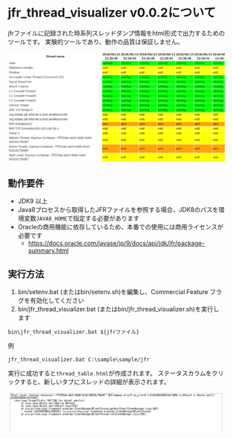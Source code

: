 # jfr_thread_visualizer v0.0.2について
jfrファイルに記録された時系列スレッドダンプ情報をhtml形式で出力するためのツールです。
実験的ツールであり、動作の品質は保証しません。

![Visualized Threads](readme_resources/visualized_threads.PNG "Visualized Threads")

## 動作要件
- JDK9 以上
- Java8プロセスから取得したJFRファイルを参照する場合、JDK8のパスを環境変数`JAVA8_HOME`で指定する必要があります
- Oracleの商用機能に依存しているため、本番での使用には商用ライセンスが必要です
    - https://docs.oracle.com/javase/jp/9/docs/api/jdk/jfr/package-summary.html


## 実行方法
1. bin/setenv.bat (またはbin/setenv.sh)を編集し、Commercial Feature フラグを有効化してください
2. bin/jfr_thread_visualizer.bat (またはbin/jfr_thread_visualizer.sh)を実行します

```
bin\jfr_thread_visualizer.bat ${jfrファイル}
```

例
```
jfr_thread_visualizer.bat C:\sample\sample/jfr
```

実行に成功すると`thread_table.html`が作成されます。
ステータスカラムをクリックすると、新しいタブにスレッドの詳細が表示されます。

![Thread Detail](readme_resources/thread_detail.PNG "Thread Detail")
